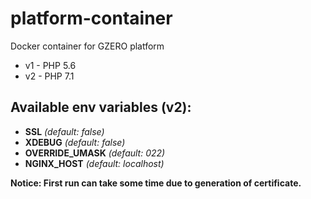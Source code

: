 # platform-container
Docker container for GZERO platform

- v1 - PHP 5.6
- v2 - PHP 7.1

## Available env variables (v2):
  - **SSL** *(default: false)*
  - **XDEBUG** *(default: false)*
  - **OVERRIDE_UMASK** *(default: 022)*
  - **NGINX_HOST** *(default: localhost)*
  
**Notice: First run can take some time due to generation of certificate.**